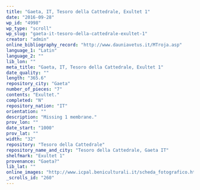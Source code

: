 ```yaml
---
title: "Gaeta, IT, Tesoro della Cattedrale, Exultet 1"
date: "2016-09-28"
wp_id: "4998"
wp_type: "scroll"
wp_slug: "gaeta-it-tesoro-della-cattedrale-exultet-1"
creator: "admin"
online_bibliography_record: "http://www.dauniavetus.it/MTroja.asp"
language_1: "Latin"
language_2: ""
lib_lon: ""
meta_title: "Gaeta, IT, Tesoro della Cattedrale, Exultet 1"
date_quality: ""
length: "365.6"
repository_city: "Gaeta"
number_of_pieces: "7"
contents: "Exultet."
completed: "N"
repository_nation: "IT"
orientation: ""
description: "Missing 1 membrane."
prov_lon: ""
date_start: "1000"
prov_lat: ""
width: "32"
repository: "Tesoro della Cattedrale"
repository_name_and_city: "Tesoro della Cattedrale, Gaeta IT"
shelfmark: "Exultet 1"
provenance: "Gaeta?"
lib_lat: ""
online_images: "http://www.icpal.beniculturali.it/scheda_fotografico.html?ids_foto=F4FABDCC-91F9-4758-8B3C-D74D42F20BC3"
_scrolls_id: "260"
---
```




